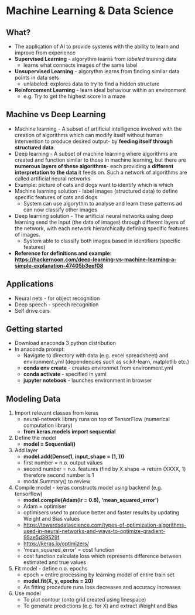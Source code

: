 # Machine Learning & Data Science
## What?
* The application of AI to provide systems with the ability to learn and improve from experience
* **Supervised Learning** - algorythm learns from *labeled* training data
    * learns what connects images of the same label
* **Unsupervised Learning** - algorythm learns from finding similar data points in data sets
    * unlabeled: explores data to try to find a hidden structure
* **Reinforcement Learning** - learn ideal behaviour within an environment
    * e.g. Try to get the highest score in a maze
## Machine vs Deep Learning
* Machine learning - A subset of artificial intelligence involved with the creation of algorithms which can modify itself without human intervention to produce desired output- by **feeding itself through structured data**.
* Deep learning - A subset of machine learning where algorithms are created and function similar to those in machine learning, but there are **numerous layers of these algorithms**- each providing a **different interpretation to the data** it feeds on. Such a network of algorithms are called artificial neural networks
* Example: picture of cats and dogs want to identify which is which
* Machine learning solution - label images (structured data) to define specific features of cats and dogs
   * System can use algorythm to analyse and learn these patterns ad can now classify other images
* Deep learning solution - The artificial neural networks using deep learning send the input (the data of images) through different layers of the network, with each network hierarchically defining specific features of images.
   * System able to classify both images based in identifiers (specific features)
* **Reference for definitions and example: https://hackernoon.com/deep-learning-vs-machine-learning-a-simple-explanation-47405b3eef08**
## Applications
* Neural nets - for object recognition
* Deep speech - speech recognition
* Self drive cars
## Getting started
* Download anaconda 3 python distribution
* In anaconda prompt:
    * Navigate to directory with data (e.g. excel spreadsheet) and environment.yml (dependencies such as scikit-learn, matplotlib etc.)
    * **conda env create** - creates environmet from environment.yml
    * **conda activate <env-name>** - specified in yaml
    * **jupyter notebook** - launches environment in browser
## Modeling Data
1. Import relevant classes from keras
    * neural-network library runs on top of TensorFlow (numerical computation library)
    * **from keras.models import sequential**
2. Define the model
    * **model = Sequential()**
3. Add layer
    * **model.add(Dense(1, input_shape = (1, )))**
    * first number = n.o. output values
    * second number = n.o. features (find by X.shape -> return (XXXX, 1) therefore second number is 1
    * modal.Summary() to review
4. Compile model - keras constructs model using backend (e.g. tensorflow)
    * **model.compile(Adam(lr = 0.8), 'mean_squared_error')**
    * Adam = optimiser 
    * optimisers used to produce better and faster results by updating Weight and Bias values
    * https://towardsdatascience.com/types-of-optimization-algorithms-used-in-neural-networks-and-ways-to-optimize-gradient-95ae5d39529f
    * https://keras.io/optimizers/
    * 'mean_squared_error' = cost function
    * cost function calculate loss which represents difference between estimated and true values
5. Fit model - define n.o. epochs
    * epoch = entire processing by learning model of entire train set
    * **model.fit(X, y, epochs = 20)**
    * As fitting procedure runs loss decreases and accuracy increases
6. Use model
    * To plot contour (onto grid created using linespace)
    * To generate predictions (e.g. for X) and extract Weight and Bias
